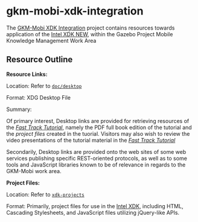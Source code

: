 gkm-mobi-xdk-integration
========================

The [GKM-Mobi XDK Integration][this] project contains resources
towards application of the [Intel XDK NEW][xdk], within the Gazebo
Project Mobile Knowledge Management Work Area

## Resource Outline


**Resource Links:**

Location: Refer to [`doc/desktop`](doc/desktop/)

Format: XDG Desktop File

Summary:

Of primary interest, Desktop links are provided for retrieving
resources of the [_Fast Track Tutorial_][ft-tut], namely the PDF full
book edition of the tutorial and the _project files_ created in the
tuorial. Visitors may also wish to review the video presentations of
the tutorial material in the [_Fast Track Tutorial_][ft-tut]

Secondarily, Desktop links are provided onto the web sites of some web
services publishing specific REST-oriented protocols, as well as to
some tools and JavaScript libraries known to be of relevance in
regards to the GKM-Mobi work area.

**Project Files:**

Location: Refer to [`xdk-projects`](xdk-projects/)

Format: Primarily, project files for use in the [Intel XDK][xdk],
including HTML, Cascading Stylesheets, and JavaScript files
utilizing jQuery-like APIs.

[this]: https://github.com/GazeboHub/gkm-mobi-xdk-integration
[xdk]: http://xdk-software.intel.com/
[ft-tut]: http://software.intel.com/en-us/html5/articles/fast-track-to-intel-xdk-new

